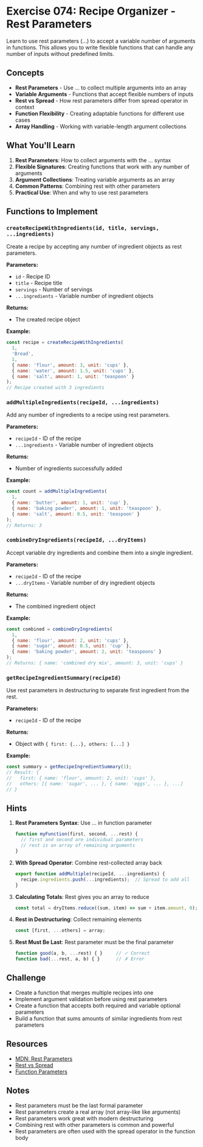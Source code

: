 # Exercise 074: Recipe Organizer - Rest Parameters

Learn to use rest parameters (...) to accept a variable number of arguments in functions. This allows you to write flexible functions that can handle any number of inputs without predefined limits.

## Concepts

- **Rest Parameters** - Use ... to collect multiple arguments into an array
- **Variable Arguments** - Functions that accept flexible numbers of inputs
- **Rest vs Spread** - How rest parameters differ from spread operator in context
- **Function Flexibility** - Creating adaptable functions for different use cases
- **Array Handling** - Working with variable-length argument collections

## What You'll Learn

1. **Rest Parameters**: How to collect arguments with the ... syntax
2. **Flexible Signatures**: Creating functions that work with any number of arguments
3. **Argument Collections**: Treating variable arguments as an array
4. **Common Patterns**: Combining rest with other parameters
5. **Practical Use**: When and why to use rest parameters

## Functions to Implement

### `createRecipeWithIngredients(id, title, servings, ...ingredients)`
Create a recipe by accepting any number of ingredient objects as rest parameters.

**Parameters:**
- `id` - Recipe ID
- `title` - Recipe title
- `servings` - Number of servings
- `...ingredients` - Variable number of ingredient objects

**Returns:**
- The created recipe object

**Example:**
```javascript
const recipe = createRecipeWithIngredients(
  1,
  'Bread',
  1,
  { name: 'flour', amount: 3, unit: 'cups' },
  { name: 'water', amount: 1.5, unit: 'cups' },
  { name: 'salt', amount: 1, unit: 'teaspoon' }
);
// Recipe created with 3 ingredients
```

### `addMultipleIngredients(recipeId, ...ingredients)`
Add any number of ingredients to a recipe using rest parameters.

**Parameters:**
- `recipeId` - ID of the recipe
- `...ingredients` - Variable number of ingredient objects

**Returns:**
- Number of ingredients successfully added

**Example:**
```javascript
const count = addMultipleIngredients(
  1,
  { name: 'butter', amount: 1, unit: 'cup' },
  { name: 'baking powder', amount: 1, unit: 'teaspoon' },
  { name: 'salt', amount: 0.5, unit: 'teaspoon' }
);
// Returns: 3
```

### `combineDryIngredients(recipeId, ...dryItems)`
Accept variable dry ingredients and combine them into a single ingredient.

**Parameters:**
- `recipeId` - ID of the recipe
- `...dryItems` - Variable number of dry ingredient objects

**Returns:**
- The combined ingredient object

**Example:**
```javascript
const combined = combineDryIngredients(
  1,
  { name: 'flour', amount: 2, unit: 'cups' },
  { name: 'sugar', amount: 0.5, unit: 'cup' },
  { name: 'baking powder', amount: 2, unit: 'teaspoons' }
);
// Returns: { name: 'combined dry mix', amount: 3, unit: 'cups' }
```

### `getRecipeIngredientSummary(recipeId)`
Use rest parameters in destructuring to separate first ingredient from the rest.

**Parameters:**
- `recipeId` - ID of the recipe

**Returns:**
- Object with `{ first: {...}, others: [...] }`

**Example:**
```javascript
const summary = getRecipeIngredientSummary(1);
// Result: {
//   first: { name: 'flour', amount: 2, unit: 'cups' },
//   others: [{ name: 'sugar', ... }, { name: 'eggs', ... }, ...]
// }
```

## Hints

1. **Rest Parameters Syntax**: Use ... in function parameter
   ```javascript
   function myFunction(first, second, ...rest) {
     // first and second are individual parameters
     // rest is an array of remaining arguments
   }
   ```

2. **With Spread Operator**: Combine rest-collected array back
   ```javascript
   export function addMultiple(recipeId, ...ingredients) {
     recipe.ingredients.push(...ingredients);  // Spread to add all
   }
   ```

3. **Calculating Totals**: Rest gives you an array to reduce
   ```javascript
   const total = dryItems.reduce((sum, item) => sum + item.amount, 0);
   ```

4. **Rest in Destructuring**: Collect remaining elements
   ```javascript
   const [first, ...others] = array;
   ```

5. **Rest Must Be Last**: Rest parameter must be the final parameter
   ```javascript
   function good(a, b, ...rest) { }     // ✓ Correct
   function bad(...rest, a, b) { }      // ✗ Error
   ```

## Challenge

- Create a function that merges multiple recipes into one
- Implement argument validation before using rest parameters
- Create a function that accepts both required and variable optional parameters
- Build a function that sums amounts of similar ingredients from rest parameters

## Resources

- [MDN: Rest Parameters](https://developer.mozilla.org/en-US/docs/Web/JavaScript/Reference/Functions/rest_parameters)
- [Rest vs Spread](https://developer.mozilla.org/en-US/docs/Web/JavaScript/Reference/Operators/Spread_syntax)
- [Function Parameters](https://developer.mozilla.org/en-US/docs/Web/JavaScript/Guide/Functions)

## Notes

- Rest parameters must be the last formal parameter
- Rest parameters create a real array (not array-like like arguments)
- Rest parameters work great with modern destructuring
- Combining rest with other parameters is common and powerful
- Rest parameters are often used with the spread operator in the function body
